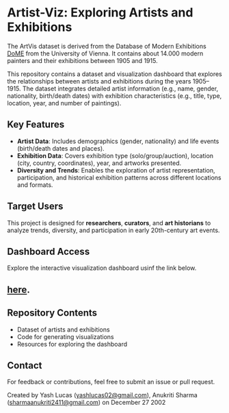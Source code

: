 # Artist-Viz: Exploring Artists and Exhibitions 

The ArtVis dataset is derived from the Database of Modern Exhibitions [DoME](http://exhibitions.univie.ac.at/)  from the University of Vienna. It contains about 14.000 modern painters and their exhibitions between 1905 and 1915.

This repository contains a dataset and visualization dashboard that explores the relationships between artists and exhibitions during the years 1905–1915. The dataset integrates detailed artist information (e.g., name, gender, nationality, birth/death dates) with exhibition characteristics (e.g., title, type, location, year, and number of paintings). 

## Key Features
- **Artist Data**: Includes demographics (gender, nationality) and life events (birth/death dates and places).  
- **Exhibition Data**: Covers exhibition type (solo/group/auction), location (city, country, coordinates), year, and artworks presented.  
- **Diversity and Trends**: Enables the exploration of artist representation, participation, and historical exhibition patterns across different locations and formats.

## Target Users
This project is designed for **researchers**, **curators**, and **art historians** to analyze trends, diversity, and participation in early 20th-century art events.

## Dashboard Access
Explore the interactive visualization dashboard usinf the link below.
## [here](https://yashlucas.github.io/Artist-Viz/). 

## Repository Contents
- Dataset of artists and exhibitions
- Code for generating visualizations
- Resources for exploring the dashboard

## Contact
For feedback or contributions, feel free to submit an issue or pull request.

Created by Yash Lucas (yashlucas02@gmail.com), Anukriti Sharma (sharmaanukriti2411@gmail.com)  on December 27 2002
